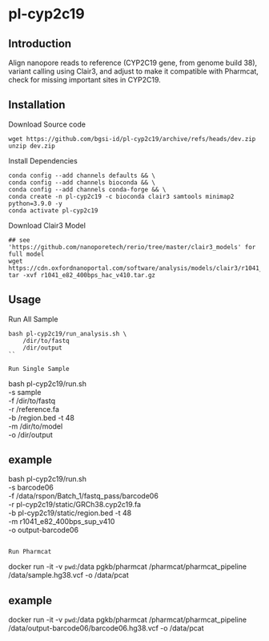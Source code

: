 # pl-cyp2c19
## Introduction
Align nanopore reads to reference (CYP2C19 gene, from genome build 38), variant calling using Clair3, and adjust to make it compatible with Pharmcat, check for missing important sites in CYP2C19.

## Installation
Download Source code
```
wget https://github.com/bgsi-id/pl-cyp2c19/archive/refs/heads/dev.zip
unzip dev.zip
```

Install Dependencies
```
conda config --add channels defaults && \
conda config --add channels bioconda && \
conda config --add channels conda-forge && \
conda create -n pl-cyp2c19 -c bioconda clair3 samtools minimap2 python=3.9.0 -y
conda activate pl-cyp2c19
```

Download Clair3 Model
```
## see 'https://github.com/nanoporetech/rerio/tree/master/clair3_models' for full model
wget https://cdn.oxfordnanoportal.com/software/analysis/models/clair3/r1041_e82_400bps_hac_v430.tar.gz
tar -xvf r1041_e82_400bps_hac_v410.tar.gz
```
## Usage
Run All Sample
```
bash pl-cyp2c19/run_analysis.sh \
    /dir/to/fastq 
    /dir/output
``

Run Single Sample
```
bash pl-cyp2c19/run.sh \
    -s sample \
    -f /dir/to/fastq \
    -r /reference.fa \
    -b /region.bed
    -t 48 \
    -m /dir/to/model \
    -o /dir/output

## example
bash pl-cyp2c19/run.sh \
    -s barcode06 \
    -f /data/rspon/Batch_1/fastq_pass/barcode06 \
    -r pl-cyp2c19/static/GRCh38.cyp2c19.fa \
    -b pl-cyp2c19/static/region.bed
    -t 48 \
    -m r1041_e82_400bps_sup_v410 \
    -o output-barcode06
```

Run Pharmcat
```
docker run -it -v `pwd`:/data pgkb/pharmcat /pharmcat/pharmcat_pipeline /data/sample.hg38.vcf -o /data/pcat

## example
docker run -it -v `pwd`:/data pgkb/pharmcat /pharmcat/pharmcat_pipeline /data/output-barcode06/barcode06.hg38.vcf -o /data/pcat
```



